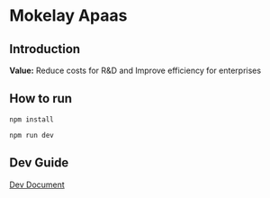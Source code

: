 # Mokelay Apaas
## Introduction
**Value:** Reduce costs for R&D and Improve efficiency for enterprises

## How to run
`npm install`

`npm run dev`

## Dev Guide
[Dev Document](./DEV.md)
